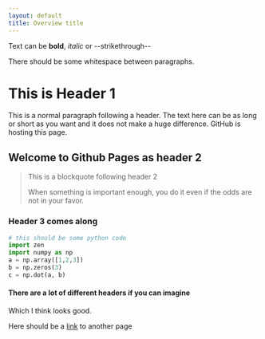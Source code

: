 ```yaml
---
layout: default
title: Overview title
---
```


Text can be **bold**, _italic_ or --strikethrough--

There should be some whitespace between paragraphs.

# This is Header 1

This is a normal paragraph following a header. The text here can be as long or
short as you want and it does not make a huge difference. GitHub is hosting this
page.

## Welcome to Github Pages as header 2

> This is a blockquote following header 2
>
> When something is important enough, you do it even if the odds are not in your favor.

### Header 3 comes along

```python
# this should be some python code
import zen
import numpy as np
a = np.array([1,2,3])
b = np.zeros(3)
c = np.dot(a, b)
```

#### There are a lot of different headers if you can imagine

Which I think looks good.

Here should be a [link](./another_page.html) to another page
